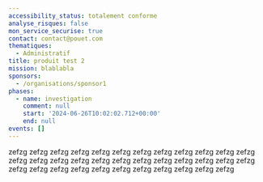 ```yaml
---
accessibility_status: totalement conforme
analyse_risques: false
mon_service_securise: true
contact: contact@pouet.com
thematiques:
  - Administratif
title: produit test 2
mission: blablabla
sponsors:
  - /organisations/sponsor1
phases:
  - name: investigation
    comment: null
    start: '2024-06-26T10:02:02.712+00:00'
    end: null
events: []
---
```

zefzg zefzg zefzg zefzg zefzg zefzg zefzg zefzg zefzg zefzg zefzg zefzg zefzg zefzg zefzg zefzg zefzg zefzg zefzg zefzg zefzg zefzg zefzg zefzg zefzg zefzg zefzg zefzg zefzg zefzg zefzg zefzg zefzg zefzg zefzg 